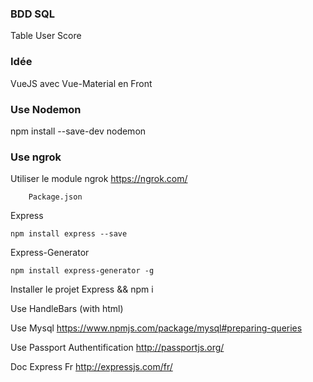 ### BDD SQL
Table User
Score

### Idée
VueJS avec Vue-Material en Front

### Use Nodemon
npm install --save-dev nodemon

### Use ngrok
Utiliser le module ngrok
https://ngrok.com/


```
    Package.json
```

Express
```
npm install express --save
```

Express-Generator
```
npm install express-generator -g
```

Installer le projet
Express
&&
npm i


Use HandleBars (with html)


Use Mysql
https://www.npmjs.com/package/mysql#preparing-queries

Use Passport Authentification
http://passportjs.org/


Doc Express Fr 
http://expressjs.com/fr/